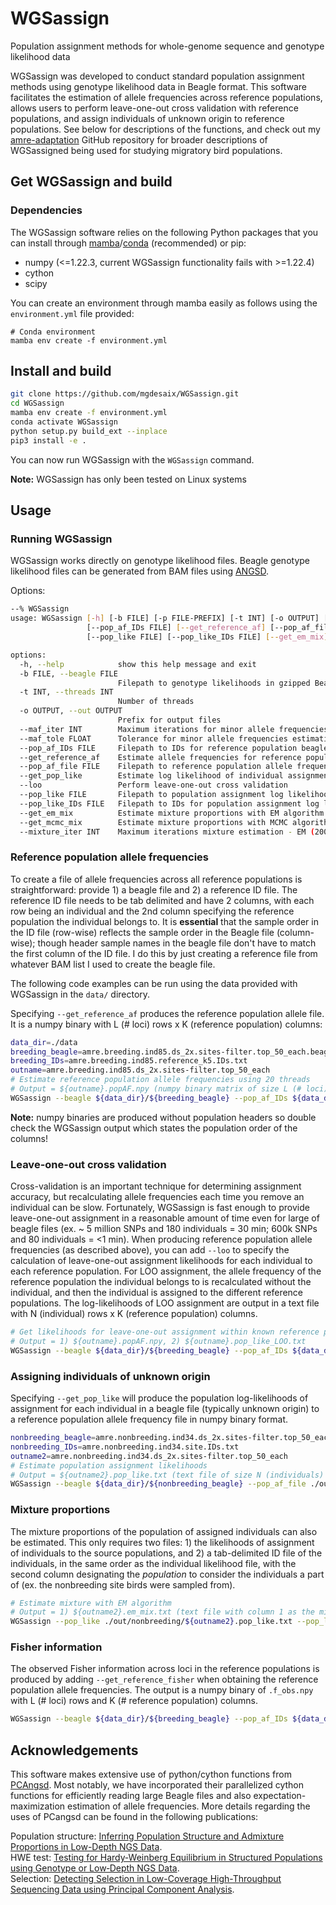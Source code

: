 # WGSassign
Population assignment methods for whole-genome sequence and genotype likelihood data

WGSassign was developed to conduct standard population assignment methods using genotype likelihood data in Beagle format. This software facilitates the estimation of allele frequencies across reference populations, allows users to perform leave-one-out cross validation with reference populations, and assign individuals of unknown origin to reference populations. See below for descriptions of the functions, and check out my [amre-adaptation](https://github.com/mgdesaix/amre-adaptation) GitHub repository for broader descriptions of WGSassigned being used for studying migratory bird populations.

## Get WGSassign and build
### Dependencies
The WGSassign software relies on the following Python packages that you can install through [mamba](https://github.com/mamba-org/mamba)/[conda](https://docs.conda.io/projects/conda/en/latest/index.html) (recommended) or pip:

- numpy (<=1.22.3, current WGSassign functionality fails with >=1.22.4)
- cython
- scipy

You can create an environment through mamba easily as follows using the `environment.yml` file provided:
```
# Conda environment
mamba env create -f environment.yml
```

## Install and build
```bash
git clone https://github.com/mgdesaix/WGSassign.git
cd WGSassign
mamba env create -f environment.yml
conda activate WGSassign
python setup.py build_ext --inplace
pip3 install -e .
```

You can now run WGSassign with the `WGSassign` command.

**Note:** WGSassign has only been tested on Linux systems

## Usage
### Running WGSassign
WGSassign works directly on genotype likelihood files. Beagle genotype likelihood files can be generated from BAM files using [ANGSD](https://github.com/ANGSD/angsd). 

Options:

```bash
--% WGSassign
usage: WGSassign [-h] [-b FILE] [-p FILE-PREFIX] [-t INT] [-o OUTPUT] [--maf_iter INT] [--maf_tole FLOAT]
                 [--pop_af_IDs FILE] [--get_reference_af] [--pop_af_file FILE] [--get_pop_like] [--loo]
                 [--pop_like FILE] [--pop_like_IDs FILE] [--get_em_mix] [--get_mcmc_mix] [--mixture_iter INT]

options:
  -h, --help            show this help message and exit
  -b FILE, --beagle FILE
                        Filepath to genotype likelihoods in gzipped Beagle format from ANGSD
  -t INT, --threads INT
                        Number of threads
  -o OUTPUT, --out OUTPUT
                        Prefix for output files
  --maf_iter INT        Maximum iterations for minor allele frequencies estimation - EM (200)
  --maf_tole FLOAT      Tolerance for minor allele frequencies estimation update - EM (1e-4)
  --pop_af_IDs FILE     Filepath to IDs for reference population beagle
  --get_reference_af    Estimate allele frequencies for reference populations
  --pop_af_file FILE    Filepath to reference population allele frequencies
  --get_pop_like        Estimate log likelihood of individual assignment to each reference population
  --loo                 Perform leave-one-out cross validation
  --pop_like FILE       Filepath to population assignment log likelihood file
  --pop_like_IDs FILE   Filepath to IDs for population assignment log likelihood file
  --get_em_mix          Estimate mixture proportions with EM algorithm
  --get_mcmc_mix        Estimate mixture proportions with MCMC algorithm
  --mixture_iter INT    Maximum iterations mixture estimation - EM (200)
```

### Reference population allele frequencies

To create a file of allele frequencies across all reference populations is straightforward: provide 1) a beagle file and 2) a reference ID file. The reference ID file needs to be tab delimited and have 2 columns, with each row being an individual and the 2nd column specifying the reference population the individual belongs to. It is **essential** that the sample order in the ID file (row-wise) reflects the sample order in the Beagle file (column-wise); though header sample names in the beagle file don't have to match the first column of the ID file. I do this by just creating a reference file from whatever BAM list I used to create the beagle file.

The following code examples can be run using the data provided with WGSassign in the `data/` directory.

Specifying `--get_reference_af` produces the reference population allele file. It is a numpy binary with L (# loci) rows x K (reference population) columns:

```bash
data_dir=./data
breeding_beagle=amre.breeding.ind85.ds_2x.sites-filter.top_50_each.beagle.gz
breeding_IDs=amre.breeding.ind85.reference_k5.IDs.txt
outname=amre.breeding.ind85.ds_2x.sites-filter.top_50_each
# Estimate reference population allele frequencies using 20 threads
# Output = ${outname}.popAF.npy (numpy binary matrix of size L (# loci) rows x K (ref pops) columns)
WGSassign --beagle ${data_dir}/${breeding_beagle} --pop_af_IDs ${data_dir}/${breeding_IDs} --get_reference_af --out ./out/breeding/${outname} --threads 20
```

**Note:** numpy binaries are produced without population headers so double check the WGSassign output which states the population order of the columns!

### Leave-one-out cross validation

Cross-validation is an important technique for determining assignment accuracy, but recalculating allele frequencies each time you remove an individual can be slow. Fortunately, WGSassign is fast enough to provide leave-one-out assignment in a reasonable amount of time even for large of beagle files (ex. 
~ 5 million SNPs and 180 individuals = 30 min; 600k SNPs and 80 individuals = <1 min). When producing reference population allele frequencies (as described above), you can add `--loo` to specify the calculation of leave-one-out assignment likelihoods for each individual to each reference population. For LOO assignment, the allele frequency of the reference population the individual belongs to is recalculated without the individual, and then the individual is assigned to the different reference populations. The log-likelihoods of LOO assignment are output in a text file with N (individual) rows x K (reference population) columns. 

```bash
# Get likelihoods for leave-one-out assignment within known reference populations using 20 threads
# Output = 1) ${outname}.popAF.npy, 2) ${outname}.pop_like_LOO.txt
WGSassign --beagle ${data_dir}/${breeding_beagle} --pop_af_IDs ${data_dir}/${breeding_IDs} --get_reference_af --loo --out ./out/breeding/${outname} --threads 20
```

### Assigning individuals of unknown origin

Specifying `--get_pop_like` will produce the population log-likelihoods of assignment for each individual in a beagle file (typically unknown origin) to a reference population allele frequency file in numpy binary format.

```bash
nonbreeding_beagle=amre.nonbreeding.ind34.ds_2x.sites-filter.top_50_each.beagle.gz
nonbreeding_IDs=amre.nonbreeding.ind34.site.IDs.txt
outname2=amre.nonbreeding.ind34.ds_2x.sites-filter.top_50_each
# Estimate population assignment likelihoods
# Output = ${outname2}.pop_like.txt (text file of size N (individuals) rows x K (ref pops) columns)
WGSassign --beagle ${data_dir}/${nonbreeding_beagle} --pop_af_file ./out/breeding/${outname}.popAF.npy --get_pop_like --out ./out/nonbreeding/${outname2} --threads 20
```

### Mixture proportions

The mixture proportions of the population of assigned individuals can also be estimated. This only requires two files: 1) the likelihoods of assignment of individuals to the source populations, and 2) a tab-delimited ID file of the individuals, in the same order as the individual likelihood file, with the second column designating the *population* to consider the individuals a part of (ex. the nonbreeding site birds were sampled from). 

```sh
# Estimate mixture with EM algorithm
# Output = 1) ${outname2}.em_mix.txt (text file with column 1 as the mixed populations, and the remaining columns giving the mixture proportions of the source populations)
WGSassign --pop_like ./out/nonbreeding/${outname2}.pop_like.txt --pop_like_IDs ${data_dir}/${nonbreeding_IDs} --get_em_mix --out ./out/nonbreeding/${outname2}
```

### Fisher information

The observed Fisher information across loci in the reference populations is produced by adding `--get_reference_fisher` when obtaining the reference population allele frequencies. The output is a numpy binary of `.f_obs.npy` with L (# loci) rows and K (# reference population) columns.

```sh
WGSassign --beagle ${data_dir}/${breeding_beagle} --pop_af_IDs ${data_dir}/${breeding_IDs} --get_reference_af --get_reference_fisher --out ./out/breeding/${outname} --threads 20
```

## Acknowledgements

This software makes extensive use of python/cython functions from [PCAngsd](https://github.com/Rosemeis/pcangsd). Most notably, we have incorporated their parallelized cython functions for efficiently reading large Beagle files and also expectation-maximization estimation of allele frequencies. More details regarding the uses of PCangsd can be found in the following publications:

Population structure: [Inferring Population Structure and Admixture Proportions in Low-Depth NGS Data](http://www.genetics.org/content/210/2/719).\
HWE test: [Testing for Hardy‐Weinberg Equilibrium in Structured Populations using Genotype or Low‐Depth NGS Data](https://onlinelibrary.wiley.com/doi/abs/10.1111/1755-0998.13019).\
Selection: [Detecting Selection in Low-Coverage High-Throughput Sequencing Data using Principal Component Analysis](https://bmcbioinformatics.biomedcentral.com/articles/10.1186/s12859-021-04375-2).
